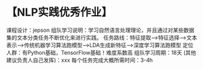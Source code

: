 # 【NLP实践优秀作业】
课程设计：jepson
组队学习说明：学习自然语言处理理论，并且通过对某些数据集的文本分类任务不断优化来进行实践。
任务路线：特征提取—>特征选择—>文本表示—>传统机器学习算法跑模型—>LDA生成新特征—>深度学习算法跑模型
定位人群：有Python基础，TensorFlow基础！难度系数高
组队学习周期：18天
(其他建议负责人自己发挥)：xxx
每个任务完成大概所需时间：3-4h
